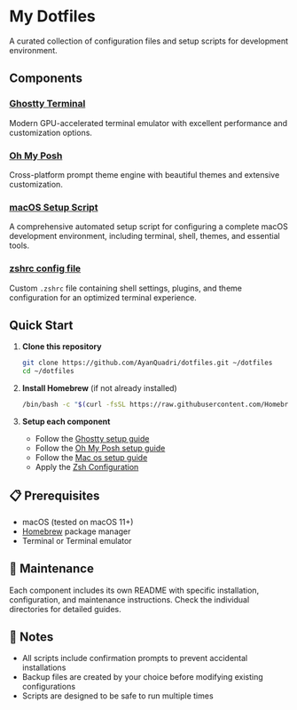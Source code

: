 # My Dotfiles

A curated collection of configuration files and setup scripts for development environment.

## Components

### [Ghostty Terminal](./ghostty/)
Modern GPU-accelerated terminal emulator with excellent performance and customization options.

### [Oh My Posh](./oh-my-posh/)
Cross-platform prompt theme engine with beautiful themes and extensive customization.

### [macOS Setup Script](./mac/)  
A comprehensive automated setup script for configuring a complete macOS development environment, including terminal, shell, themes, and essential tools.

### [zshrc config file](./zsh/)
Custom `.zshrc` file containing shell settings, plugins, and theme configuration for an optimized terminal experience.


## Quick Start

1. **Clone this repository**
   ```bash
   git clone https://github.com/AyanQuadri/dotfiles.git ~/dotfiles
   cd ~/dotfiles
   ```

2. **Install Homebrew** (if not already installed)
   ```bash
   /bin/bash -c "$(curl -fsSL https://raw.githubusercontent.com/Homebrew/install/HEAD/install.sh)"
   ```

3. **Setup each component**
   - Follow the [Ghostty setup guide](./ghostty/README.md)
   - Follow the [Oh My Posh setup guide](./oh-my-posh/README.md)
   - Follow the [Mac os setup guide](./Mac/README.md)
   - Apply the [Zsh Configuration](./zsh/.zshrc)

## 📋 Prerequisites

- macOS (tested on macOS 11+)
- [Homebrew](https://brew.sh/) package manager
- Terminal or Terminal emulator

## 🔧 Maintenance

Each component includes its own README with specific installation, configuration, and maintenance instructions. Check the individual directories for detailed guides.

## 📝 Notes

- All scripts include confirmation prompts to prevent accidental installations
- Backup files are created by your choice before modifying existing configurations
- Scripts are designed to be safe to run multiple times
